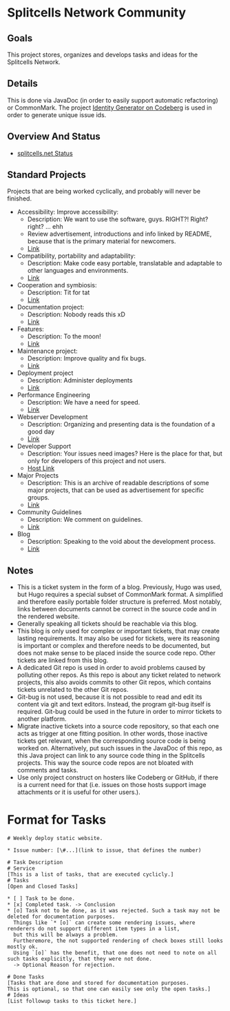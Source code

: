 # Splitcells Network Community
## Goals
This project stores, organizes and develops tasks and ideas for the Splitcells Network.
## Details
This is done via JavaDoc (in order to easily support automatic refactoring) or CommonMark.
The project [Identity Generator on Codeberg](https://codeberg.org/splitcells-net/net.splitcells.network.community/projects/10112)
is used in order to generate unique issue ids. 
## Overview And Status
* [splitcells.net Status](https://splitcells.net/net/splitcells/network/status.html)
## Standard Projects
Projects that are being worked cyclically, and probably will never be finished.
* Accessibility: Improve accessibility:
    * Description: We want to use the software, guys. RIGHT?! Right? right? ... ehh
    * Review advertisement, introductions and info linked by README,
      because that is the primary material for newcomers.
    * [Link](./src/main/md/net/splitcells/network/community/accessibility/index.md)
* Compatibility, portability and adaptability:
    * Description: Make code easy portable, translatable and adaptable to other languages and environments.
    * [Link](./src/main/md/net/splitcells/network/community/compatibility-portability-and-adaptability/index.md)
* Cooperation and symbiosis:
    * Description: Tit for tat
    * [Link](./src/main/md/net/splitcells/network/community/cooperation-and-symbiosis/index.md)
* Documentation project:
    * Description: Nobody reads this xD
    * [Link](./src/main/md/net/splitcells/network/community/documentation/index.md)
* Features:
    * Description: To the moon!
    * [Link](./src/main/md/net/splitcells/network/community/features/index.md)
* Maintenance project:
    * Description: Improve quality and fix bugs.
    * [Link](./src/main/md/net/splitcells/network/community/maintenance/index.md)
* Deployment project
    * Description: Administer deployments
    * [Link](./src/main/md/net/splitcells/network/community/deployment/index.md)
* Performance Engineering 
    * Description: We have a need for speed.
    * [Link](./src/main/md/net/splitcells/network/community/performance-engineering/index.md)
* Webserver Development
    * Description: Organizing and presenting data is the foundation of a good day
    * [Link](./src/main/md/net/splitcells/network/community/webserver-development/index.md)
* Developer Support
    * Description: Your issues need images? Here is the place for that, but only for developers of this project and not users. 
    * [Host Link](https://codeberg.org/splitcells-net/net.splitcells.network.community/projects/8592)
* Major Projects
    * Description: This is an archive of readable descriptions of some major projects,
      that can be used as advertisement for specific groups.
    * [Link](./src/main/md/net/splitcells/network/community/projects/index.md)
* Community Guidelines
    * Description: We comment on guidelines.
    * [Link](./src/main/md/net/splitcells/network/community/guidelines/index.md)
* Blog
  * Description: Speaking to the void about the development process.
  * [Link](./src/main/md/net/splitcells/network/community/blog/index.md)
## Notes
* This is a ticket system in the form of a blog.
  Previously, Hugo was used, but Hugo requires a special subset of CommonMark format.
  A simplified and therefore easily portable folder structure is preferred.
  Most notably, links between documents cannot be correct in the source code and in the rendered website.
* Generally speaking all tickets should be reachable via this blog.
* This blog is only used for complex or important tickets, that may create lasting requirements.
  It may also be used for tickets, were its reasoning is important or complex and therefore needs to be documented,
  but does not make sense to be placed inside the source code repo.
  Other tickets are linked from this blog.
* A dedicated Git repo is used in order to avoid problems caused by polluting other repos.
  As this repo is about any ticket related to network projects,
  this also avoids commits to other Git repos,
  which contains tickets unrelated to the other Git repos.
* Git-bug is not used,
  because it is not possible to read and edit its content via git and text editors.
  Instead, the program git-bug itself is required.
  Git-bug could be used in the future in order to mirror tickets to another platform.
* Migrate inactive tickets into a source code repository,
  so that each one acts as trigger at one fitting position.
  In other words, those inactive tickets get relevant, when the corresponding source code is being worked on.
  Alternatively, put such issues in the JavaDoc of this repo,
  as this Java project can link to any source code thing in the Splitcells projects.
  This way the source code repos are not bloated with comments and tasks.
* Use only project construct on hosters like Codeberg or GitHub,
  if there is a current need for that
  (i.e. issues on those hosts support image attachments or it is useful for other users.).
# Format for Tasks
```
# Weekly deploy static website.

* Issue number: [\#...](link to issue, that defines the number)

# Task Description
# Service
[This is a list of tasks, that are executed cyclicly.]
# Tasks
[Open and Closed Tasks]

* [ ] Task to be done.
* [x] Completed task. -> Conclusion
* [o] Task not to be done, as it was rejected. Such a task may not be deleted for documentation purposes.
  Things like `* [o]` can create some rendering issues, where renderers do not support different item types in a list,
  but this will be always a problem.
  Furtheremore, the not supported rendering of check boxes still looks mostly ok.
  Using `[o]` has the benefit, that one does not need to note on all such tasks explicitly, that they were not done.
  -> Optional Reason for rejection.

# Done Tasks
[Tasks that are done and stored for documentation purposes.
This is optional, so that one can easily see only the open tasks.]
# Ideas
[List followup tasks to this ticket here.]
```